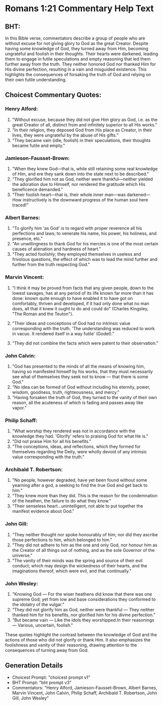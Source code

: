 # Romans 1:21 Commentary Help Text

## BHT:
In this Bible verse, commentators describe a group of people who are without excuse for not giving glory to God as the great Creator. Despite having some knowledge of God, they turned away from Him, becoming ungrateful and foolish in their thoughts. Their hearts were darkened, leading them to engage in futile speculations and empty reasoning that led them further away from the truth. They neither honored God nor thanked Him for His divine perfection, resulting in a vain and misguided existence. This highlights the consequences of forsaking the truth of God and relying on their own futile understanding.

## Choicest Commentary Quotes:
### Henry Alford:
1. "Without excuse, because they did not give Him glory as God, i.e. as the great Creator of all, distinct from and infinitely superior to all His works."
2. "In their religion, they deposed God from His place as Creator, in their lives, they were ungrateful by the abuse of His gifts."
3. "They became vain (idle, foolish) in their speculations, their thoughts became futile and empty."

### Jamieson-Fausset-Brown:
1. "When they knew God—that is, while still retaining some real knowledge of Him, and ere they sank down into the state next to be described."
2. "They glorified him not as God, neither were thankful—neither yielded the adoration due to Himself, nor rendered the gratitude which His beneficence demanded."
3. "Their foolish heart—that is, their whole inner man—was darkened—How instructively is the downward progress of the human soul here traced!"

### Albert Barnes:
1. "To glorify him 'as God' is to regard with proper reverence all his perfections and laws; to venerate his name, his power, his holiness, and presence, etc."
2. "An unwillingness to thank God for his mercies is one of the most certain causes of alienation and hardness of heart."
3. "They acted foolishly; they employed themselves in useless and frivolous questions, the effect of which was to lead the mind further and further from the truth respecting God."

### Marvin Vincent:
1. "I think it may be proved from facts that any given people, down to the lowest savages, has at any period of its life known far more than it has done: known quite enough to have enabled it to have got on comfortably, thriven and developed, if it had only done what no man does, all that it knew it ought to do and could do" (Charles Kingsley, "The Roman and the Teuton").

2. "Their ideas and conceptions of God had no intrinsic value corresponding with the truth. 'The understanding was reduced to work in vacuo. It rendered itself in a way futile' (Godet)."

3. "They did not combine the facts which were patent to their observation."

### John Calvin:
1. "God has presented to the minds of all the means of knowing him, having so manifested himself by his works, that they must necessarily see what of themselves they seek not to know — that there is some God."
2. "No idea can be formed of God without including his eternity, power, wisdom, goodness, truth, righteousness, and mercy."
3. "Having forsaken the truth of God, they turned to the vanity of their own reason, all the acuteness of which is fading and passes away like vapor."

### Philip Schaff:
1. "What worship they rendered was not in accordance with the knowledge they had. 'Glorify' refers to praising God for what He is."
2. "Did not praise Him for all his benefits."
3. "The conceptions, ideas, and reflections, which they formed for themselves regarding the Deity, were wholly devoid of any intrinsic value corresponding with the truth."

### Archibald T. Robertson:
1. "No people, however degraded, have yet been found without some yearning after a god, a seeking to find the true God and get back to him." 
2. "They knew more than they did. This is the reason for the condemnation of the heathen, the failure to do what they know." 
3. "Their senseless heart...unintelligent, not able to put together the manifest evidence about God."

### John Gill:
1. "They neither thought nor spoke honourably of him; nor did they ascribe those perfections to him, which belonged to him."
2. "They did not adhere to him as the one and only God, nor honour him as the Creator of all things out of nothing, and as the sole Governor of the universe."
3. "The vanity of their minds was the spring and source of their evil conduct; which may design the wickedness of their hearts, and the imaginations thereof, which were evil, and that continually."

### John Wesley:
1. "Knowing God — For the wiser heathens did know that there was one supreme God; yet from low and base considerations they conformed to the idolatry of the vulgar."
2. "They did not glorify him as God, neither were thankful — They neither thanked him for his benefits, nor glorified him for his divine perfection."
3. "But became vain — Like the idols they worshipped.In their reasonings — Various, uncertain, foolish."

These quotes highlight the contrast between the knowledge of God and the actions of those who did not glorify or thank Him. It also emphasizes the foolishness and vanity of their reasoning, drawing attention to the consequences of turning away from God.


## Generation Details
- Choicest Prompt: "choicest prompt v1"
- BHT Prompt: "bht prompt v3"
- Commentators: "Henry Alford, Jamieson-Fausset-Brown, Albert Barnes, Marvin Vincent, John Calvin, Philip Schaff, Archibald T. Robertson, John Gill, John Wesley"
